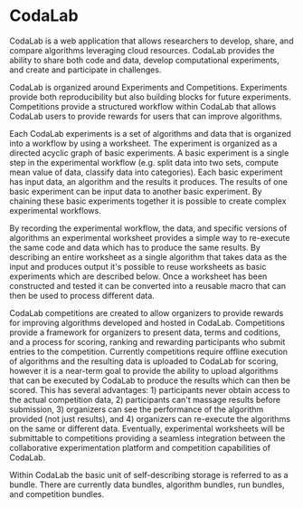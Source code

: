 CodaLab
=======

CodaLab is a web application that allows researchers to develop, share, and compare algorithms leveraging cloud resources. CodaLab provides the ability to share both code and data, develop computational experiments, and create and participate in challenges. 

CodaLab is organized around Experiments and Competitions. Experiments provide both reproducibility but also building blocks for future experiments. Competitions provide a structured workflow within CodaLab that allows CodaLab users to provide rewards for users that can improve algorithms. 

Each CodaLab experiments is a set of algorithms and data that is organized into a workflow by using a worksheet. The experiment is organized as a directed acyclic graph of basic experiments. A basic experiment is a single step in the experimental workflow (e.g. split data into two sets, compute mean value of data, classify data into categories). Each basic experiment has input data, an algorithm and the results it produces. The results of one basic experiment can be input data to another basic experiment. By chaining these basic experiments together it is possible to create complex experimental workflows.

By recording the experimental workflow, the data, and specific versions of algorithms an experimental worksheet provides a simple way to re-execute the same code and data which has to produce the same results. By describing an entire worksheet as a single algorithm that takes data as the input and produces output it's possible to reuse worksheets as basic experiments which are described below. Once a worksheet has been constructed and tested it can be converted into a reusable macro that can then be used to process different data.

CodaLab competitions are created to allow organizers to provide rewards for improving algorithms developed and hosted in CodaLab. Competitions provide a framework for organizers to present data, terms and coditions, and a process for scoring, ranking and rewarding participants who submit entries to the competition. Currently competitions require offline execution of algorithms and the resulting data is uploaded to CodaLab for scoring, however it is a near-term goal to provide the ability to upload algorithms that can be executed by CodaLab to produce the results which can then be scored. This has several advantages: 1) participants never obtain access to the actual competition data, 2) participants can't massage results before submission, 3) organizers can see the performance of the algorithm provided (not just results), and 4) organizers can re-execute the algorithms on the same or different data. Eventually, experimental worksheets will be submittable to competitions providing a seamless integration between the collaborative experimentation platform and competition capabilities of CodaLab.

Within CodaLab the basic unit of self-describing storage is referred to as a bundle. There are currently data bundles, algorithm bundles, run bundles, and competition bundles.